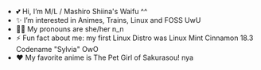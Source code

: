 - 💕 Hi, I’m M/L / Mashiro Shiina's Waifu ^^
- ✨ I’m interested in Animes, Trains, Linux and FOSS UwU
- 💁‍♀️ My pronouns are she/her n_n
- ⚡ Fun fact about me: my first Linux Distro was Linux Mint Cinnamon 18.3 Codename "Sylvia" OwO
- ❤️ My favorite anime is The Pet Girl of Sakurasou! nya

<!---
mashiroswaifu/mashiroswaifu is a ✨ special ✨ repository because its `README.md` (this file) appears on your GitHub profile.
You can click the Preview link to take a look at your changes.
--->
